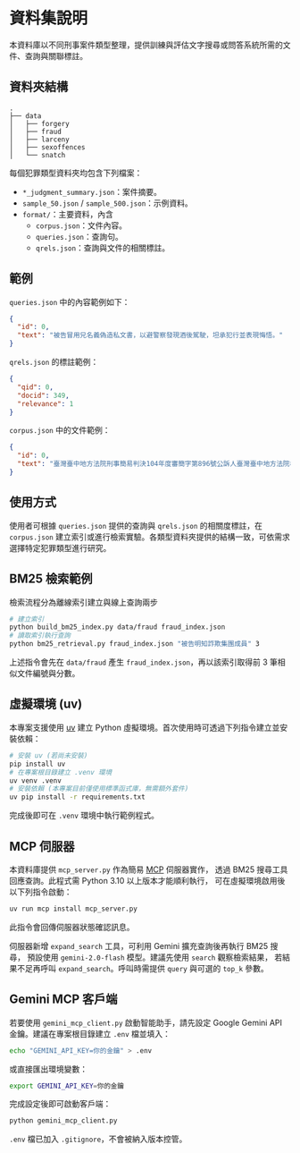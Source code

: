 # 資料集說明

本資料庫以不同刑事案件類型整理，提供訓練與評估文字搜尋或問答系統所需的文件、查詢與關聯標註。

## 資料夾結構

```
.
├── data
│   ├── forgery
│   ├── fraud
│   ├── larceny
│   ├── sexoffences
│   └── snatch
```

每個犯罪類型資料夾均包含下列檔案：

- `*_judgment_summary.json`：案件摘要。
- `sample_50.json` / `sample_500.json`：示例資料。
- `format/`：主要資料，內含
  - `corpus.json`：文件內容。
  - `queries.json`：查詢句。
  - `qrels.json`：查詢與文件的相關標註。

## 範例

`queries.json` 中的內容範例如下：

```json
{
  "id": 0,
  "text": "被告冒用兄名義偽造私文書，以避警察發現酒後駕駛，坦承犯行並表現悔悟。"
}
```

`qrels.json` 的標註範例：

```json
{
  "qid": 0,
  "docid": 349,
  "relevance": 1
}
```

`corpus.json` 中的文件範例：

```json
{
  "id": 0,
  "text": "臺灣臺中地方法院刑事簡易判決104年度審簡字第896號公訴人臺灣臺中地方法院檢察署檢察官被告游麗華上列被告因偽造文書案件，經檢察官提起"
}
```

## 使用方式

使用者可根據 `queries.json` 提供的查詢與 `qrels.json` 的相關度標註，在 `corpus.json` 建立索引或進行檢索實驗。各類型資料夾提供的結構一致，可依需求選擇特定犯罪類型進行研究。


## BM25 檢索範例

檢索流程分為離線索引建立與線上查詢兩步

```bash
# 建立索引
python build_bm25_index.py data/fraud fraud_index.json
# 讀取索引執行查詢
python bm25_retrieval.py fraud_index.json "被告明知詐欺集團成員" 3
```

上述指令會先在 `data/fraud` 產生 `fraud_index.json`，再以該索引取得前 3 筆相似文件編號與分數。


## 虛擬環境 (uv)

本專案支援使用 [uv](https://github.com/astral-sh/uv) 建立 Python 虛擬環境。首次使用時可透過下列指令建立並安裝依賴：

```bash
# 安裝 uv (若尚未安裝)
pip install uv
# 在專案根目錄建立 .venv 環境
uv venv .venv
# 安裝依賴 (本專案目前僅使用標準函式庫，無需額外套件)
uv pip install -r requirements.txt
```

完成後即可在 `.venv` 環境中執行範例程式。

## MCP 伺服器

本資料庫提供 `mcp_server.py` 作為簡易 [MCP](https://github.com/UDICatNCHU/mcp) 伺服器實作，
透過 BM25 搜尋工具回應查詢。此程式需 Python 3.10 以上版本才能順利執行，
可在虛擬環境啟用後以下列指令啟動：

 ```bash
 uv run mcp install mcp_server.py
 ```

此指令會回傳伺服器狀態確認訊息。

伺服器新增 `expand_search` 工具，可利用 Gemini 擴充查詢後再執行 BM25 搜尋，
預設使用 `gemini-2.0-flash` 模型。建議先使用 `search` 觀察檢索結果，
若結果不足再呼叫 `expand_search`。呼叫時需提供 `query` 與可選的 `top_k` 參數。

## Gemini MCP 客戶端

若要使用 `gemini_mcp_client.py` 啟動智能助手，請先設定 Google Gemini API 金鑰。建議在專案根目錄建立 `.env` 檔並填入：

```bash
echo "GEMINI_API_KEY=你的金鑰" > .env
```

或直接匯出環境變數：

```bash
export GEMINI_API_KEY=你的金鑰
```

完成設定後即可啟動客戶端：

```bash
python gemini_mcp_client.py
```

`.env` 檔已加入 `.gitignore`，不會被納入版本控管。
